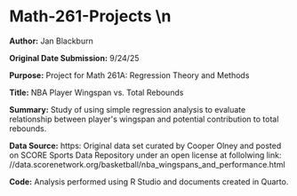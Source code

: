 # Math-261-Projects \n
**Author:** Jan Blackburn

**Original Date Submission:** 9/24/25

**Purpose:** Project for Math 261A: Regression Theory and Methods

**Title:** NBA Player Wingspan vs. Total Rebounds

**Summary:** Study of using simple regression analysis to evaluate relationship between player's wingspan and potential contribution to total rebounds. 

**Data Source:** https: Original data set curated by Cooper Olney and posted on SCORE Sports Data Repository under an open license at follolwing link: //data.scorenetwork.org/basketball/nba_wingspans_and_performance.html

**Code:** Analysis performed using R Studio and documents created in Quarto.

